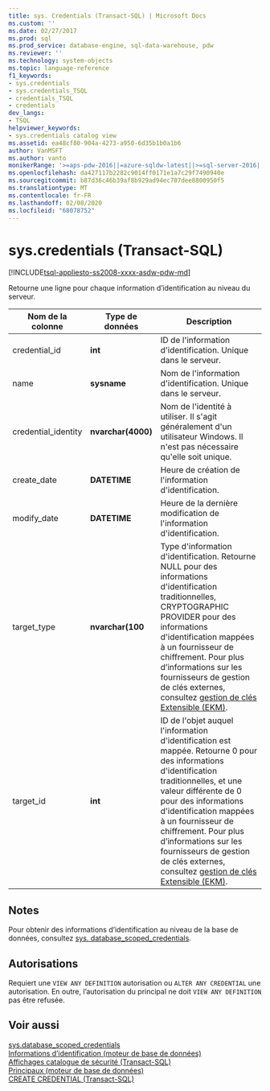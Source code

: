 ```yaml
---
title: sys. Credentials (Transact-SQL) | Microsoft Docs
ms.custom: ''
ms.date: 02/27/2017
ms.prod: sql
ms.prod_service: database-engine, sql-data-warehouse, pdw
ms.reviewer: ''
ms.technology: system-objects
ms.topic: language-reference
f1_keywords:
- sys.credentials
- sys.credentials_TSQL
- credentials_TSQL
- credentials
dev_langs:
- TSQL
helpviewer_keywords:
- sys.credentials catalog view
ms.assetid: ea48cf80-904a-4273-a950-6d35b1b0a1b6
author: VanMSFT
ms.author: vanto
monikerRange: '>=aps-pdw-2016||=azure-sqldw-latest||>=sql-server-2016||=sqlallproducts-allversions||>=sql-server-linux-2017||=azuresqldb-mi-current'
ms.openlocfilehash: da427117b2282c9014ff0171e1a7c29f7490940e
ms.sourcegitcommit: b87d36c46b39af8b929ad94ec707dee8800950f5
ms.translationtype: MT
ms.contentlocale: fr-FR
ms.lasthandoff: 02/08/2020
ms.locfileid: "68078752"
---
```

# <a name="syscredentials-transact-sql"></a>sys.credentials (Transact-SQL)
[!INCLUDE[tsql-appliesto-ss2008-xxxx-asdw-pdw-md](../../includes/tsql-appliesto-ss2008-xxxx-asdw-pdw-md.md)]

  Retourne une ligne pour chaque information d’identification au niveau du serveur.  
  
|Nom de la colonne|Type de données|Description|  
|-----------------|---------------|-----------------|  
|credential_id|**int**|ID de l'information d'identification. Unique dans le serveur.|  
|name|**sysname**|Nom de l'information d'identification. Unique dans le serveur.|  
|credential_identity|**nvarchar(4000)**|Nom de l'identité à utiliser. Il s'agit généralement d'un utilisateur Windows. Il n'est pas nécessaire qu'elle soit unique.|  
|create_date|**DATETIME**|Heure de création de l'information d'identification.|  
|modify_date|**DATETIME**|Heure de la dernière modification de l'information d'identification.|  
|target_type|**nvarchar(100**|Type d'information d'identification. Retourne NULL pour des informations d'identification traditionnelles, CRYPTOGRAPHIC PROVIDER pour des informations d'identification mappées à un fournisseur de chiffrement. Pour plus d’informations sur les fournisseurs de gestion de clés externes, consultez [gestion de clés Extensible &#40;EKM&#41;](../../relational-databases/security/encryption/extensible-key-management-ekm.md).|  
|target_id|**int**|ID de l'objet auquel l'information d'identification est mappée. Retourne 0 pour des informations d'identification traditionnelles, et une valeur différente de 0 pour des informations d'identification mappées à un fournisseur de chiffrement. Pour plus d’informations sur les fournisseurs de gestion de clés externes, consultez [gestion de clés Extensible &#40;EKM&#41;](../../relational-databases/security/encryption/extensible-key-management-ekm.md).|  

## <a name="remarks"></a>Notes  
Pour obtenir des informations d’identification au niveau de la base de données, consultez [sys. database_scoped_credentials](../../relational-databases/system-catalog-views/sys-database-scoped-credentials-transact-sql.md).
  
## <a name="permissions"></a>Autorisations  
 Requiert une `VIEW ANY DEFINITION` autorisation ou `ALTER ANY CREDENTIAL` une autorisation. En outre, l’autorisation du principal ne doit `VIEW ANY DEFINITION` pas être refusée.  
  
## <a name="see-also"></a>Voir aussi  
 [sys.database_scoped_credentials](../../relational-databases/system-catalog-views/sys-database-scoped-credentials-transact-sql.md)   
 [Informations d’identification &#40;moteur de base de données&#41;](../../relational-databases/security/authentication-access/credentials-database-engine.md)   
 [Affichages catalogue de sécurité &#40;Transact-SQL&#41;](../../relational-databases/system-catalog-views/security-catalog-views-transact-sql.md)   
 [Principaux &#40;moteur de base de données&#41;](../../relational-databases/security/authentication-access/principals-database-engine.md)   
 [CREATE CREDENTIAL &#40;Transact-SQL&#41;](../../t-sql/statements/create-credential-transact-sql.md)  
  
  
